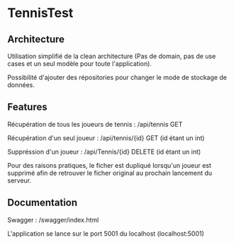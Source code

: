 # TennisTest

## Architecture
Utilisation simplifié de la clean architecture (Pas de domain, pas de use cases et un seul modèle pour toute l'application).

Possibilité d'ajouter des répositories pour changer le mode de stockage de données.

## Features
Récupération de tous les joueurs de tennis : /api/tennis GET

Récupération d'un seul joueur : /api/tennis/{id} GET (id étant un int)

Suppréssion d'un joueur : /api/Tennis/{id} DELETE (id étant un int)

Pour des raisons pratiques, le ficher est dupliqué lorsqu'un joueur est supprimé afin de retrouver le ficher original au prochain lancement du serveur.

## Documentation
Swagger : /swagger/index.html

L'application se lance sur le port 5001 du localhost (localhost:5001)
